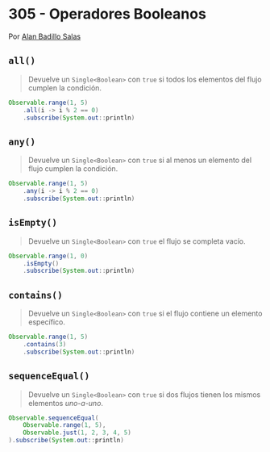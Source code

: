 # 305 - Operadores Booleanos

Por [Alan Badillo Salas](https://www.nomadacode.com)

## `all()`

> Devuelve un `Single<Boolean>` con `true` si todos los elementos del flujo cumplen la condición.

```java
Observable.range(1, 5)
    .all(i -> i % 2 == 0)
    .subscribe(System.out::println)
```

## `any()`

> Devuelve un `Single<Boolean>` con `true` si al menos un elemento del flujo cumplen la condición.

```java
Observable.range(1, 5)
    .any(i -> i % 2 == 0)
    .subscribe(System.out::println)
```

## `isEmpty()`

> Devuelve un `Single<Boolean>` con `true` el flujo se completa vacío.

```java
Observable.range(1, 0)
    .isEmpty()
    .subscribe(System.out::println)
```

## `contains()`

> Devuelve un `Single<Boolean>` con `true` si el flujo contiene un elemento específico.

```java
Observable.range(1, 5)
    .contains(3)
    .subscribe(System.out::println)
```

## `sequenceEqual()`

> Devuelve un `Single<Boolean>` con `true` si dos flujos tienen los mismos elementos *uno-a-uno*.

```java
Observable.sequenceEqual(
    Observable.range(1, 5),
    Observable.just(1, 2, 3, 4, 5)
).subscribe(System.out::println)
```
